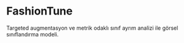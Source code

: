 # FashionTune
Targeted augmentasyon ve metrik odaklı sınıf ayrım analizi ile görsel sınıflandırma modeli.
